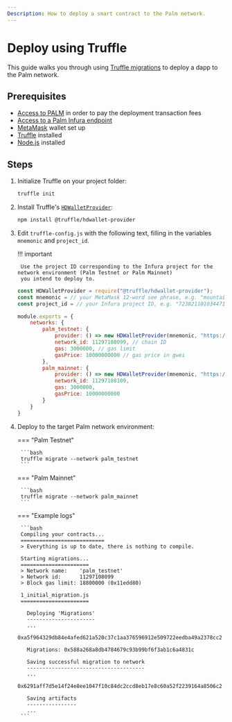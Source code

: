 ```yaml
---
Description: How to deploy a smart contract to the Palm network.
---
```


# Deploy using Truffle

This guide walks you through using [Truffle migrations](https://www.trufflesuite.com/docs/truffle/getting-started/running-migrations)
to deploy a dapp to the Palm network.

## Prerequisites

- [Access to PALM](../Get-Started/Tokens.md) in order to pay the deployment transaction fees
- [Access to a Palm Infura endpoint](../Get-Started/Connect/Overview.md)
- [MetaMask](https://metamask.io/) wallet set up
- [Truffle](https://www.trufflesuite.com/docs/truffle/getting-started/installation) installed
- [Node.js](https://nodejs.org/en/download/) installed

## Steps

1. Initialize Truffle on your project folder:

    ```bash
    truffle init
    ```

2. Install Truffle's [`HDWalletProvider`](https://github.com/trufflesuite/truffle/tree/develop/packages/hdwallet-provider):

    ```bash
    npm install @truffle/hdwallet-provider
    ```

3. Edit `truffle-config.js` with the following text, filling in the variables `mnemonic` and `project_id`.

    !!! important

        Use the project ID corresponding to the Infura project for the network environment (Palm Testnet or Palm Mainnet)
        you intend to deploy to.

    ```js
    const HDWalletProvider = require("@truffle/hdwallet-provider");
    const mnemonic = // your MetaMask 12-word see phrase, e.g. "mountains supernatural bird..."
    const project_id = // your Infura project ID, e.g. "7238211010344719ad14a89db874158c"

    module.exports = {
        networks: {
            palm_testnet: {
                provider: () => new HDWalletProvider(mnemonic, "https://palm-testnet.infura.io/v3/" + project_id),
                network_id: 11297108099, // chain ID
                gas: 3000000, // gas limit
                gasPrice: 10000000000 // gas price in gwei
            },
            palm_mainnet: {
                provider: () => new HDWalletProvider(mnemonic, "https://palm-mainnet.infura.io/v3/" + project_id),
                network_id: 11297108109,
                gas: 3000000,
                gasPrice: 10000000000
            }
        }
    }
    ```

4. Deploy to the target Palm network environment:

    === "Palm Testnet"

        ```bash
        truffle migrate --network palm_testnet
        ```

    === "Palm Mainnet"

        ```bash
        truffle migrate --network palm_mainnet
        ```

    === "Example logs"

        ```bash
        Compiling your contracts...
        ===========================
        > Everything is up to date, there is nothing to compile.

        Starting migrations...
        ======================
        > Network name:    'palm_testnet'
        > Network id:      11297108099
        > Block gas limit: 18800000 (0x11edd80)

        1_initial_migration.js
        ======================

          Deploying 'Migrations'
          ----------------------
          ...
          0xa5f964329db84e4afed621a520c37c1aa376596912e509722eedba49a2378cc2

          Migrations: 0x588a268a8db4784679c93b99bf6f3ab1c6a4831c

          Saving successful migration to network
          --------------------------------------
          ...
          0x6291aff7d5e14f24e8ee1047f10c84dc2ccd8eb17e8c60a52f2239164a8506c2

          Saving artifacts
          ----------------
          ...
        ```
